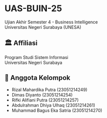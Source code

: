 # UAS-BUIN-25

Ujian Akhir Semester 4 - Business Intelligence  
Universitas Negeri Surabaya (UNESA)

## 🏛️ Affiliasi
Program Studi Sistem Informasi  
Universitas Negeri Surabaya

## 👥 Anggota Kelompok
- Rizal Mahardika Putra (23051214249)  
- Dimas Diyanto (23051214254)  
- Rifki Alifiani Putra (23051214257)  
- Abdulrahman Dhiya Ulhaq (23051214261)  
- Muhammad Bagus Eka Satria (23051214270)
